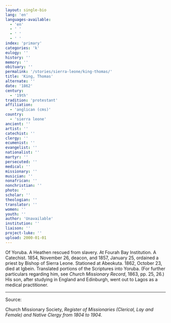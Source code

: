 ```yaml
---
layout: single-bio
lang: 'en'
languages-available:
  - 'en'
  - ' '
  - ' '
  - ' '
index: 'primary'
categories: 'k'
eulogy: ''
history: ''
memory: ''
obituary: ''
permalink: '/stories/sierra-leone/king-thomas/'
title: 'King, Thomas'
alternate: ''
date: '1862'
century:
  - '19th'
tradition: 'protestant'
affiliation:
  - 'anglican (cms)'
country:
  - 'sierra leone'
ancient: ''
artist: ''
catechist: ''
clergy: ''
ecumenist: ''
evangelist: ''
nationalist: ''
martyr: ''
persecuted: ''
medical: ''
missionary: ''
musician: ''
nonafrican: ''
nonchristian: ''
photo: ''
scholar: ''
theologian: ''
translator: ''
women: ''
youth: ''
author: 'Unavailable'
institution: ''
liaison: ''
project-luke: ''
upload: 2000-01-01
---
```



Of Yoruba.  A Heathen rescued from slavery.  At Fourah Bay Institution.  A Catechist.  1854, November 26, deacon, and 1857, January 25, ordained a priest by Bishop of Sierra Leone.  Stationed at Abeokuta.  1862, October 23, died at Igbein.  Translated portions of the Scriptures into Yoruba.  (For further particulars regarding him, see *Church Missionary Record*, 1863, pp. 25, 26.)  His son, after studying in England and Edinburgh, went out to Lagos as a medical practitioner.



---

Source:

Church Missionary Society, *Register of Missionaries (Clerical, Lay and Female) and Native Clergy from 1804 to 1904*.